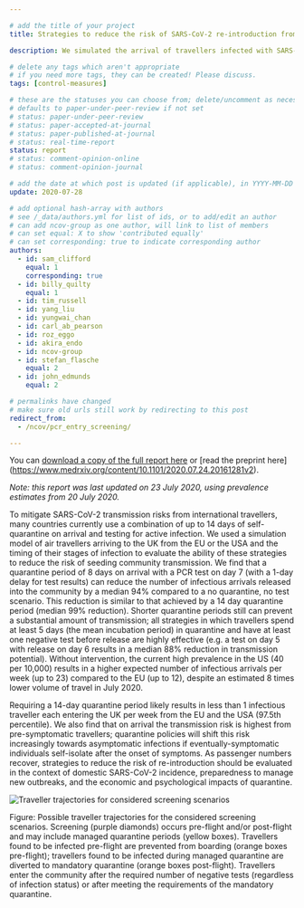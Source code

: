 ```yaml
---

# add the title of your project
title: Strategies to reduce the risk of SARS-CoV-2 re-introduction from international travellers

description: We simulated the arrival of travellers infected with SARS-CoV-2 from the EU and USA to the UK. We assessed the performance of various testing and screening policies in terms of reducing the number of travellers released while still infectious and the number of days they remain infectious.

# delete any tags which aren't appropriate
# if you need more tags, they can be created! Please discuss.
tags: [control-measures] 

# these are the statuses you can choose from; delete/uncomment as necessary
# defaults to paper-under-peer-review if not set
# status: paper-under-peer-review
# status: paper-accepted-at-journal
# status: paper-published-at-journal
# status: real-time-report
status: report
# status: comment-opinion-online
# status: comment-opinion-journal

# add the date at which post is updated (if applicable), in YYYY-MM-DD
update: 2020-07-28

# add optional hash-array with authors
# see /_data/authors.yml for list of ids, or to add/edit an author
# can add ncov-group as one author, will link to list of members
# can set equal: X to show 'contributed equally'
# can set corresponding: true to indicate corresponding author
authors:
  - id: sam_clifford
    equal: 1
    corresponding: true
  - id: billy_quilty
    equal: 1
  - id: tim_russell
  - id: yang_liu
  - id: yungwai_chan
  - id: carl_ab_pearson
  - id: roz_eggo
  - id: akira_endo
  - id: ncov-group
  - id: stefan_flasche
    equal: 2 
  - id: john_edmunds
    equal: 2

# permalinks have changed
# make sure old urls still work by redirecting to this post
redirect_from:
  - /ncov/pcr_entry_screening/

---
```


You can [download a copy of the full report here](reports/pcr_entry_screening/2020-07-24-pcr-entry-screening.pdf) or [read the preprint here] (https://www.medrxiv.org/content/10.1101/2020.07.24.20161281v2).

*Note: this report was last updated on 23 July 2020, using prevalence estimates from 20 July 2020.*

To mitigate SARS-CoV-2 transmission risks from international travellers, many countries currently use a combination of up to 14 days of self-quarantine on arrival and testing for active infection. We used a simulation model of air travellers arriving to the UK from the EU or the USA and the timing of their stages of infection to evaluate the ability of these strategies to reduce the risk of seeding community transmission. We find that a quarantine period of 8 days on arrival with a PCR test on day 7 (with a 1-day delay for test results) can reduce the number of infectious arrivals released into the community by a median 94% compared to a no quarantine, no test scenario. This reduction is similar to that achieved by a 14 day quarantine period (median 99% reduction). Shorter quarantine periods still can prevent a substantial amount of transmission; all strategies in which travellers spend at least 5 days (the mean incubation period) in quarantine and have at least one negative test before release are highly effective (e.g. a test on day 5 with release on day 6 results in a median 88% reduction in transmission potential). Without intervention, the current high prevalence in the US (40 per 10,000) results in a higher expected number of infectious arrivals per week (up to 23) compared to the EU (up to 12), despite an estimated 8 times lower volume of travel in July 2020.

Requiring a 14-day quarantine period likely results in less than 1 infectious traveller each entering the UK per week from the EU and the USA (97.5th percentile). We also find that on arrival the transmission risk is highest from pre-symptomatic travellers; quarantine policies will shift this risk increasingly towards asymptomatic infections if eventually-symptomatic individuals self-isolate after the onset of symptoms. As passenger numbers recover, strategies to reduce the risk of re-introduction should be evaluated in the context of domestic SARS-CoV-2 incidence, preparedness to manage new outbreaks, and the economic and psychological impacts of quarantine.

![Traveller trajectories for considered screening scenarios](figures/traveller_screening.svg)

Figure: Possible traveller trajectories for the considered screening scenarios. Screening (purple diamonds) occurs pre-flight and/or post-flight and may include managed quarantine periods (yellow boxes). Travellers found to be infected pre-flight are prevented from boarding (orange boxes pre-flight); travellers found to be infected during managed quarantine are diverted to mandatory quarantine (orange boxes post-flight). Travellers enter the community after the required number of negative tests (regardless of infection status) or after meeting the requirements of the mandatory quarantine.
